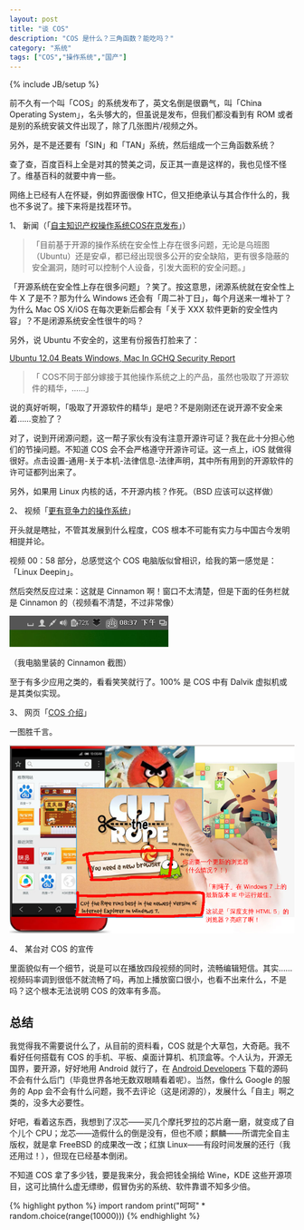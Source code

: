 ```yaml
---
layout: post
title: "谈 COS"
description: "COS 是什么？三角函数？能吃吗？"
category: "系统"
tags: ["COS","操作系统","国产"]
---
```

{% include JB/setup %}

前不久有一个叫「COS」的系统发布了，英文名倒是很霸气，叫「China Operating System」，名头够大的，但虽说是发布，但我们都没看到有 ROM 或者是别的系统安装文件出现了，除了几张图片/视频之外。

另外，是不是还要有「SIN」和「TAN」系统，然后组成一个三角函数系统？

查了查，百度百科上全是对其的赞美之词，反正其一直是这样的，我也见怪不怪了。维基百科的就要中肯一些。

网络上已经有人在怀疑，例如界面很像 HTC，但又拒绝承认与其合作什么的，我也不多说了。接下来将是找茬环节。

1、 新闻（「[自主知识产权操作系统COS在京发布](http://www.china-cos.com/news/detail/news_id/18.html)」）

>「目前基于开源的操作系统在安全性上存在很多问题，无论是乌班图（Ubuntu）还是安卓，都已经出现很多公开的安全缺陷，更有很多隐蔽的安全漏洞，随时可以控制个人设备，引发大面积的安全问题。」

「开源系统在安全性上存在很多问题」？笑了。按这意思，闭源系统就在安全性上牛 X 了是不？那为什么 Windows 还会有「周二补丁日」，每个月送来一堆补丁？为什么 Mac OS X/iOS 在每次更新后都会有「关于 XXX 软件更新的安全性内容」？不是闭源系统安全性很牛的吗？

另外，说 Ubuntu 不安全的，这里有份报告打脸来了：

[Ubuntu 12.04 Beats Windows, Mac In GCHQ Security Report](http://www.omgubuntu.co.uk/2014/01/ubuntu-12-04-secure-os-uk-government-gchq)

>「 COS不同于部分嫁接于其他操作系统之上的产品，虽然也吸取了开源软件的精华，……」

说的真好听啊，「吸取了开源软件的精华」是吧？不是刚刚还在说开源不安全来着……变脸了？

对了，说到开闭源问题，这一帮子家伙有没有注意开源许可证？我在此十分担心他们的节操问题。不知道 COS 会不会严格遵守开源许可证。这一点上，iOS 就做得很好。点击设置-通用-关于本机-法律信息-法律声明，其中所有用到的开源软件的许可证都列出来了。

另外，如果用 Linux 内核的话，不开源内核？作死。（BSD 应该可以这样做）

2、 视频「[更有竞争力的操作系统](http://sm.resource.china-cos.com/player.swf?type=http&file=cos_intro.flv)」

开头就是瞎扯，不管其发展到什么程度，COS 根本不可能有实力与中国古今发明相提并论。

视频 00：58 部分，总感觉这个 COS 电脑版似曾相识，给我的第一感觉是：「Linux Deepin」。

然后突然反应过来：这就是 Cinnamon 啊！窗口不太清楚，但是下面的任务栏就是 Cinnamon 的（视频看不清楚，不过非常像）

![Cinnamon Panel](/pic/cos/cos-desktop.png)

（我电脑里装的 Cinnamon 截图）

至于有多少应用之类的，看看笑笑就行了。100% 是 COS 中有 Dalvik 虚拟机或是其类似实现。

3、 网页「[COS 介绍](http://www.china-cos.com/introduce/index.html)」

一图胜千言。

![Cut the Rope](/pic/cos/cos-intro.png)

4、 某台对 COS 的宣传

里面貌似有一个细节，说是可以在播放四段视频的同时，流畅编辑短信。其实……视频码率调到很低不就流畅了吗，再加上播放窗口很小，也看不出来什么，不是吗？这个根本无法说明 COS 的效率有多高。

## 总结

我觉得我不需要说什么了，从目前的资料看，COS 就是个大草包，大奇葩。我不看好任何搭载有 COS 的手机、平板、桌面计算机、机顶盒等。个人认为，开源无国界，要开源，好好地用 Android 就行了，在 [Android Developers](http://source.android.com/) 下载的源码不会有什么后门（毕竟世界各地无数双眼睛看着呢）。当然，像什么 Google 的服务的 App 会不会有什么问题，我不去评论（这是闭源的），发展什么「自主」啊之类的，没多大必要性。

好吧，看着这东西，我想到了汉芯——买几个摩托罗拉的芯片磨一磨，就变成了自个儿个 CPU；龙芯——造假什么的倒是没有，但也不顺；麒麟——所谓完全自主版权，就是拿 FreeBSD 的成果改一改；红旗 Linux——有段时间发展的还行（我还用过！），但现在已经基本倒闭。

不知道 COS 拿了多少钱，要是我来分，我会把钱全捐给 Wine，KDE 这些开源项目，这可比搞什么虚无缥缈，假冒伪劣的系统、软件靠谱不知多少倍。

{% highlight python %}
import random
print("呵呵" * random.choice(range(10000)))
{% endhighlight %}
